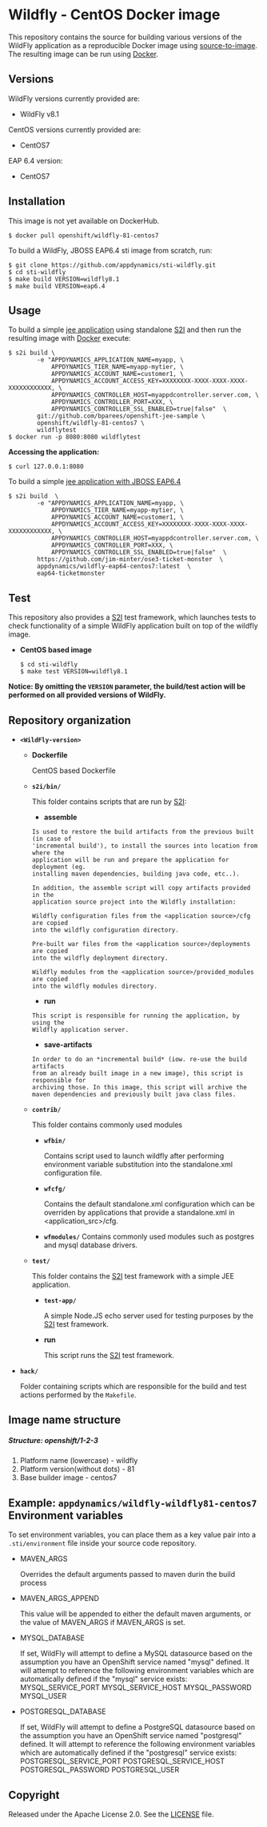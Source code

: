 Wildfly - CentOS Docker image
========================================

This repository contains the source for building various versions of
the WildFly application as a reproducible Docker image using
[source-to-image](https://github.com/openshift/source-to-image).
The resulting image can be run using [Docker](http://docker.io).

Versions
---------------
WildFly versions currently provided are:
* WildFly v8.1

CentOS versions currently provided are:
* CentOS7

EAP 6.4 version:
* CentOS7


Installation
---------------

This image is not yet available on DockerHub.

```
$ docker pull openshift/wildfly-81-centos7
```

To build a WildFly, JBOSS EAP6.4 sti image from scratch, run:

```
$ git clone https://github.com/appdynamics/sti-wildfly.git
$ cd sti-wildfly
$ make build VERSION=wildfly8.1
$ make build VERSION=eap6.4
```

Usage
---------------------
To build a simple [jee application](https://github.com/bparees/openshift-jee-sample)
using standalone [S2I](https://github.com/openshift/source-to-image) and then run the
resulting image with [Docker](http://docker.io) execute:

```
$ s2i build \
        -e "APPDYNAMICS_APPLICATION_NAME=myapp, \
            APPDYNAMICS_TIER_NAME=myapp-mytier, \
            APPDYNAMICS_ACCOUNT_NAME=customer1, \
            APPDYNAMICS_ACCOUNT_ACCESS_KEY=XXXXXXXX-XXXX-XXXX-XXXX-XXXXXXXXXXXX, \
            APPDYNAMICS_CONTROLLER_HOST=myappdcontroller.server.com, \
            APPDYNAMICS_CONTROLLER_PORT=XXX, \
            APPDYNAMICS_CONTROLLER_SSL_ENABLED=true|false"  \
        git://github.com/bparees/openshift-jee-sample \
        openshift/wildfly-81-centos7 \
        wildflytest
$ docker run -p 8080:8080 wildflytest

```

**Accessing the application:**
```
$ curl 127.0.0.1:8080
```


To build a simple [jee application with JBOSS EAP6.4](https://github.com/jim-minter/ose3-ticket-monster)
```
$ s2i build  \
        -e "APPDYNAMICS_APPLICATION_NAME=myapp, \
            APPDYNAMICS_TIER_NAME=myapp-mytier, \
            APPDYNAMICS_ACCOUNT_NAME=customer1, \
            APPDYNAMICS_ACCOUNT_ACCESS_KEY=XXXXXXXX-XXXX-XXXX-XXXX-XXXXXXXXXXXX, \
            APPDYNAMICS_CONTROLLER_HOST=myappdcontroller.server.com, \
            APPDYNAMICS_CONTROLLER_PORT=XXX, \
            APPDYNAMICS_CONTROLLER_SSL_ENABLED=true|false"  \
        https://github.com/jim-minter/ose3-ticket-monster  \
        appdynamics/wildfly-eap64-centos7:latest  \
        eap64-ticketmonster

```

Test
---------------------
This repository also provides a [S2I](https://github.com/openshift/source-to-image) test framework,
which launches tests to check functionality of a simple WildFly application built on top of the wildfly image.

*  **CentOS based image**

    ```
    $ cd sti-wildfly
    $ make test VERSION=wildfly8.1
    ```

**Notice: By omitting the `VERSION` parameter, the build/test action will be performed
on all provided versions of WildFly.**


Repository organization
------------------------
* **`<WildFly-version>`**

    * **Dockerfile**

        CentOS based Dockerfile

    * **`s2i/bin/`**

        This folder contains scripts that are run by [S2I](https://github.com/openshift/source-to-image):

        *   **assemble**

          Is used to restore the build artifacts from the previous built (in case of
          'incremental build'), to install the sources into location from where the
          application will be run and prepare the application for deployment (eg.
          installing maven dependencies, building java code, etc..).

          In addition, the assemble script will copy artifacts provided in the
          application source project into the Wildfly installation:

          Wildfly configuration files from the <application source>/cfg are copied
          into the wildfly configuration directory.

          Pre-built war files from the <application source>/deployments are copied
          into the wildfly deployment directory.

          Wildfly modules from the <application source>/provided_modules are copied
          into the wildfly modules directory.


        *   **run**

          This script is responsible for running the application, by using the
          Wildfly application server.

        *   **save-artifacts**

          In order to do an *incremental build* (iow. re-use the build artifacts
          from an already built image in a new image), this script is responsible for
          archiving those. In this image, this script will archive the
          maven dependencies and previously built java class files.

    * **`contrib/`**

        This folder contains commonly used modules

        * **`wfbin/`**

            Contains script used to launch wildfly after performing environment variable
            substitution into the standalone.xml configuration file.

        * **`wfcfg/`**

            Contains the default standalone.xml configuration which can be overriden by applications
            that provide a standalone.xml in <application_src>/cfg.

        * **`wfmodules/`**
            Contains commonly used modules such as postgres and mysql database drivers.

    * **`test/`**

        This folder contains the [S2I](https://github.com/openshift/source-to-image)
        test framework with a simple JEE application.

        * **`test-app/`**

            A simple Node.JS echo server used for testing purposes by the [S2I](https://github.com/openshift/source-to-image) test framework.

        * **run**

            This script runs the [S2I](https://github.com/openshift/source-to-image) test framework.

* **`hack/`**

    Folder containing scripts which are responsible for the build and test actions performed by the `Makefile`.


Image name structure
------------------------
##### Structure: openshift/1-2-3

1. Platform name (lowercase) - wildfly
2. Platform version(without dots) - 81
3. Base builder image - centos7

Example: `appdynamics/wildfly-wildfly81-centos7`
Environment variables
---------------------
To set environment variables, you can place them as a key value pair into a `.sti/environment`
file inside your source code repository.

* MAVEN_ARGS

    Overrides the default arguments passed to maven durin the build process

* MAVEN_ARGS_APPEND

    This value will be appended to either the default maven arguments, or the value of MAVEN_ARGS if MAVEN_ARGS is set.

* MYSQL_DATABASE

    If set, WildFly will attempt to define a MySQL datasource based on the assumption you have an OpenShift service named "mysql" defined.
    It will attempt to reference the following environment variables which are automatically defined if the "mysql" service exists:
    MYSQL_SERVICE_PORT
    MYSQL_SERVICE_HOST
    MYSQL_PASSWORD
    MYSQL_USER

* POSTGRESQL_DATABASE

    If set, WildFly will attempt to define a PostgreSQL datasource based on the assumption you have an OpenShift service named "postgresql" defined.
    It will attempt to reference the following environment variables which are automatically defined if the "postgresql" service exists:
    POSTGRESQL_SERVICE_PORT
    POSTGRESQL_SERVICE_HOST
    POSTGRESQL_PASSWORD
    POSTGRESQL_USER


Copyright
--------------------

Released under the Apache License 2.0. See the [LICENSE](https://github.com/appdynamics/sti-wildfly/blob/master/LICENSE) file.
